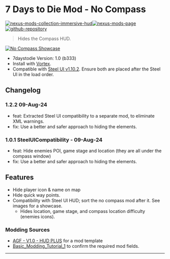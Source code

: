 [//]: # (DO NOT EDIT: This file has been autogenerated, any changes will be overwritten)
# 7 Days to Die Mod - No Compass

[![nexus-mods-collection-immersive-hud](https://img.shields.io/badge/Nexus%20Mods%20Collection-Immersive%20HUD%20-orange?style=flat-square&logo=spinrilla)](https://next.nexusmods.com/7daystodie/collections/epfqzi)[![nexus-mods-page](https://img.shields.io/badge/Nexus%20Mod-No%20Compass%20-orange?style=flat-square&logo=spinrilla)](https://www.nexusmods.com/7daystodie/mods/5528) [![github-repository](https://img.shields.io/badge/GitHub-Repository-green?style=flat-square&logo=github)](https://github.com/rdok/7daystodie_mod_no_compass)

> Hides the Compass HUD.

[![No Compass Showcase](https://raw.githubusercontent.com/rdok/7daystodie_mod_no_compass/main/documentation/showcase_compatibility_with_steel_hud.gif)](https://www.nexusmods.com/7daystodie/mods/5528)

- 7daystodie Version: 1.0 (b333)
- Install with [Vortex](https://www.nexusmods.com/about/vortex/).
- Compatible with [Steel UI v1.10.2](https://www.nexusmods.com/Core/Libs/Common/Widgets/DownloadPopUp?id=21850&nmm=1&game_id=1059). Ensure both are placed after the Steel UI in the load order.

## Changelog
### 1.2.2 09-Aug-24
- feat: Extracted Steel UI compatibility to a separate mod, to eliminate XML warnings.
- fix: Use a better and safer approach to hiding the elements.
### 1.0.1 SteelUICompatibility - 09-Aug-24
- feat: Hide enemies POI, game stage and location (they are all under the compass window)
- fix: Use a better and safer approach to hiding the elements.


## Features
- Hide player icon & name on map
- Hide quick way points.
- Compatibility with Steel UI HUD; sort the no compass mod after it. See images for a showcase.
    - Hides location, game stage, and compass location difficulty (enemies icons).
 
### Modding Sources
- [AGF - V1.0 - HUD PLUS](https://www.nexusmods.com/7daystodie/mods/870) for a mod template
- [Basic_Modding_Tutorial_1](https://7daystodie.fandom.com/wiki/Basic_Modding_Tutorial_1) to confirm the required mod fields.


***

[//]: # (DO NOT EDIT: This file has been autogenerated, any changes will be overwritten)
